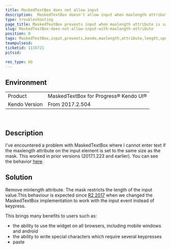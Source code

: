 ```yaml
---
title: MaskedTextBox does not allow input
description:  MaskedTextBox doesn't allow input when maxlength attribute is set on the input
type: troubleshooting
page_title: MaskedTextBox prevents input when maxlength attribute is same length as the mask
slug: MaskedTextBox-does-not-allow-input-with-maxlength-attribute
position: 0
tags: MaskedTextBox,input,prevents,kendo,maxlength,attribute,length,update,bug
teampulseid:
ticketid: 1116721
pitsid:

res_type: kb
---
```


## Environment
<table>
 <tr>
  <td>Product</td>
  <td>MaskedTextBox for Progress® Kendo UI®</td>
 </tr>
 <tr>
  <td>Kendo Version</td>
  <td>From 2017.2.504</td>
 </tr>
</table>

 
## Description

I've encountered a problem with MaskedTextBox where I cannot enter text if the maxlength attribute on the input element is set to the same size as the mask. This worked in prior versions (2017.1.223 and earlier). You can see the behavior [here](http://dojo.telerik.com/@bubblemaster/eXEsi).  

## Solution

Remove minlength attribute. The mask restricts the length of the input value.This behaviour is expected since [R2 2017](http://www.telerik.com/support/whats-new/kendo-ui/release-history/kendo-ui-r2-2017) when we changed the MaskedTextBox implementation to work with the input event instead of keypress.

This brings many benefits to users such as:

- the ability to use the widget on all browsers, including mobile windows and android
- the ability to write special characters which require several keypresses
- paste  

